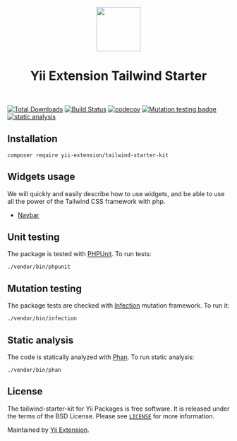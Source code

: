 <p align="center">
    <a href="https://github.com/yii-extension" target="_blank">
        <img src="https://lh3.googleusercontent.com/ehSTPnXqrkk0M3U-UPCjC0fty9K6lgykK2WOUA2nUHp8gIkRjeTN8z8SABlkvcvR-9PIrboxIvPGujPgWebLQeHHgX7yLUoxFSduiZrTog6WoZLiAvqcTR1QTPVRmns2tYjACpp7EQ=w2400" height="100px">
    </a>
    <h1 align="center">Yii Extension Tailwind Starter</h1>
    <br>
</p>

[![Total Downloads](https://poser.pugx.org/yii-extension/tailwind-starter-kit/downloads.png)](https://packagist.org/packages/yii-extension/tailwind-starter-kit)
[![Build Status](https://github.com/yii-extension/tailwind-starter-kit/workflows/build/badge.svg)](https://github.com/yii-extension/tailwind-starter-kit/actions?query=workflow%3Abuild)
[![codecov](https://codecov.io/gh/yii-extension/tailwind-starter-kit/branch/master/graph/badge.svg?token=WRCGHQYSKX)](https://codecov.io/gh/yii-extension/tailwind-starter-kit)
[![Mutation testing badge](https://img.shields.io/endpoint?style=flat&url=https://badge-api.stryker-mutator.io/github.com/yii-extension/tailwind-starter-kit/master)](https://dashboard.stryker-mutator.io/reports/github.com/yii-extension/tailwind-starter-kit/master)
[![static analysis](https://github.com/yii-extension/tailwind-starter-kit/workflows/static%20analysis/badge.svg)](https://github.com/yii-extension/tailwind-starter-kit/actions?query=workflow%3A%22static+analysis%22)

## Installation

```shell
composer require yii-extension/tailwind-starter-kit
```
## Widgets usage

We will quickly and easily describe how to use widgets, and be able to use all the power of the Tailwind CSS framework with php.

- [Navbar](docs/navbar.md)

## Unit testing

The package is tested with [PHPUnit](https://phpunit.de/). To run tests:

```shell
./vendor/bin/phpunit
```

## Mutation testing

The package tests are checked with [Infection](https://infection.github.io/) mutation framework. To run it:

```shell
./vendor/bin/infection
```

## Static analysis

The code is statically analyzed with [Phan](https://github.com/phan/phan/wiki). To run static analysis:

```shell
./vendor/bin/phan
```

## License

The tailwind-starter-kit for Yii Packages is free software. It is released under the terms of the BSD License.
Please see [`LICENSE`](./LICENSE.md) for more information.

Maintained by [Yii Extension](https://github.com/yii-extension).

